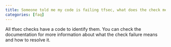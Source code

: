 ```yaml
---
title: Someone told me my code is failing tfsec, what does the check mean?
categories: [faq]
---
```


All tfsec checks have a code to identify them. You can check the documentation for more information about what the check failure means and how to resolve it.